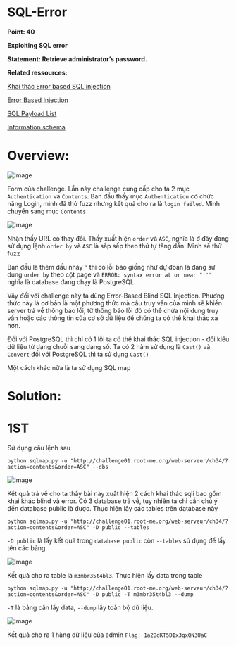 # SQL-Error

**Point: 40**

**Exploiting SQL error**

**Statement: Retrieve administrator’s password.**

**Related ressources:**

[Khai thác Error based SQL injection](https://whitehat.vn/threads/sql-injection-khai-thac-error-based-sql-injection.5664/)

[Error Based Injection](https://sqlwiki.netspi.com/injectionTypes/errorBased/#postgresql)

[SQL Payload List](https://github.com/payloadbox/sql-injection-payload-list)

[Information schema](https://www.postgresql.org/docs/9.1/information-schema.html#:~:text=The%20information%20schema%20consists%20of,defined%20in%20the%20current%20database.&text=Some%20other%20views%20have%20similar,%2C%20constraint_column_usage%2C%20constraint_table_usage%2C%20table_constraints)

# Overview:

![image](https://user-images.githubusercontent.com/115911041/234256771-e502129c-1539-482d-b6e4-db8d0932b92a.png)

Form của challenge. Lần này challenge cung cấp cho ta 2 mục `Authentication` và `Contents`. Ban đầu thấy mục `Authentication` có chức năng Login, mình đã thử fuzz nhưng kết quả cho ra là `login failed`. Mình chuyển sang mục `Contents`

![image](https://user-images.githubusercontent.com/115911041/234257979-f60dad57-c246-40dc-9e5a-94aa89169ae0.png)

Nhận thấy URL có thay đổi. Thấy xuất hiện `order` và `ASC`, nghĩa là ở đây đang sử dụng lệnh `order by` và `ASC` là sắp sếp theo thứ tự tăng dần. Mình sẽ thử fuzz 

Ban đầu là thêm dấu nháy `'` thì có lỗi báo giống như dự đoán là  đang sử dụng `order by` theo cột page và `ERROR: syntax error at or near "''"` nghĩa là database đang chạy là PostgreSQL.

Vậy đối với challenge này ta dùng Error-Based Blind SQL Injection. Phương thức này là cơ bản là một phương thức mà câu truy vấn của mình sẽ khiến server trả về thông báo lỗi, từ thông báo lỗi đó có thể chứa nội dung truy vấn hoặc các thông tin của cơ sở dữ liệu để chúng ta có thể khai thác xa hơn.

Đối với PostgreSQL thì chỉ có 1 lỗi ta có thể khai thác SQL injection - đổi kiểu dữ liệu từ dạng chuỗi sang dạng số. Ta có 2 hàm sử dụng là `Cast()` và `Convert`
đối với PostgreSQL thì ta sử dụng `Cast()`

Một cách khác nữa là ta sử dụng SQL map

# Solution:

# 1ST

Sử dụng câu lệnh sau

`python sqlmap.py -u "http://challenge01.root-me.org/web-serveur/ch34/?action=contents&order=ASC" --dbs` 

![image](https://user-images.githubusercontent.com/115911041/234262375-2723de88-19fb-49fc-a8b6-a86762c871dd.png)

Kết quả trả về cho ta thấy bài này xuất hiện 2 cách khai thác sqli bao gồm khai khác blind và error. Có 3 database trả về, tuy nhiên ta chỉ cần chú ý đến database public là được. Thực hiện lấy các tables trên database này

`python sqlmap.py -u "http://challenge01.root-me.org/web-serveur/ch34/?action=contents&order=ASC" -D public --tables`

`-D public` là lấy kết quả trong `database public` còn `--tables` sử dụng để lấy tên các bảng.

![image](https://user-images.githubusercontent.com/115911041/234263135-d1a7ceb6-2218-4a4e-95de-126a678f2f07.png)


Kết quả cho ra table là  `m3mbr35t4bl3`. Thực hiện lấy data trong table

`python sqlmap.py -u "http://challenge01.root-me.org/web-serveur/ch34/?action=contents&order=ASC" -D public -T m3mbr35t4bl3 --dump`

`-T` là bảng cần lấy data, `--dump` lầy toàn bộ dữ liệu.

![image](https://user-images.githubusercontent.com/115911041/234263711-6ac5cf8d-5db7-4525-a3ed-1784cb72e91b.png)

Kết quả cho ra 1 hàng dữ liệu của admin `Flag: 1a2BdKT5DIx3qxQN3UaC`


